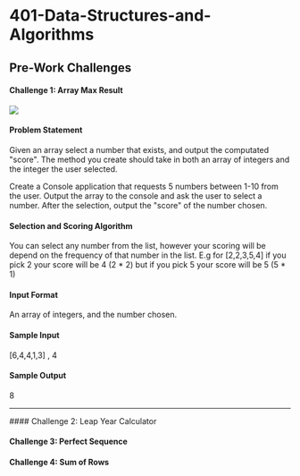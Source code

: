 # 401-Data-Structures-and-Algorithms
## Pre-Work Challenges

#### Challenge 1: Array Max Result
![](images/52MMkGQ.png)
#### Problem Statement
Given an array select a number that exists, and output the computated "score". The method you create should take in
both an array of integers and the integer the user selected.

Create a Console application that requests 5 numbers between 1-10 from the user. Output the array to the console and ask the user to
select a number. After the selection, output the "score" of the number chosen.

#### Selection and Scoring Algorithm
You can select any number from the list, however your scoring will be depend on the frequency of that number in the list. 
E.g for [2,2,3,5,4] if you pick 2 your score will be 4 (2 * 2) but if you pick 5 your score will be 5 (5 * 1)

#### Input Format
An array of integers, and the number chosen.

#### Sample Input
[6,4,4,1,3] , 4

#### Sample Output
8

<hr />
#### Challenge 2: Leap Year Calculator


#### Challenge 3: Perfect Sequence

#### Challenge 4: Sum of Rows